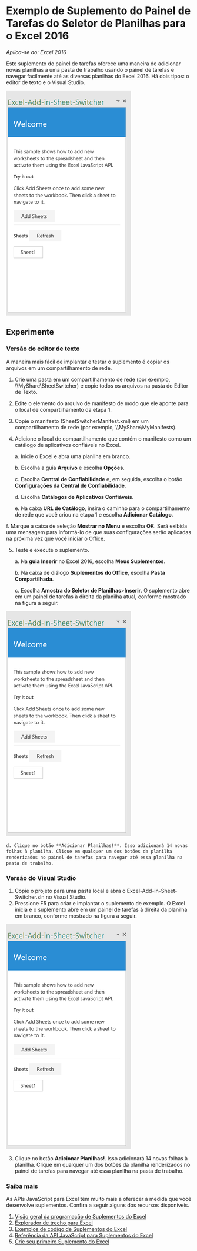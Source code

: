 # Exemplo de Suplemento do Painel de Tarefas do Seletor de Planilhas para o Excel 2016

_Aplica-se ao: Excel 2016_

Este suplemento do painel de tarefas oferece uma maneira de adicionar novas planilhas a uma pasta de trabalho usando o painel de tarefas e navegar facilmente até as diversas planilhas do Excel 2016. Há dois tipos: o editor de texto e o Visual Studio.

![Exemplo de Seletor de Planilhas](../images/SheetSwitcher_taskpane.PNG)

## Experimente
### Versão do editor de texto

A maneira mais fácil de implantar e testar o suplemento é copiar os arquivos em um compartilhamento de rede.

1.  Crie uma pasta em um compartilhamento de rede (por exemplo, \\\MyShare\SheetSwitcher) e copie todos os arquivos na pasta do Editor de Texto. 
2.  Edite o elemento <SourceLocation> do arquivo de manifesto de modo que ele aponte para o local de compartilhamento da etapa 1. 
3.  Copie o manifesto (SheetSwitcherManifest.xml) em um compartilhamento de rede (por exemplo, \\\MyShare\MyManifests).
4.  Adicione o local de compartilhamento que contém o manifesto como um catálogo de aplicativos confiáveis no Excel.

    a. Inicie o Excel e abra uma planilha em branco.  
    
    b. Escolha a guia **Arquivo** e escolha **Opções**.
    
    c. Escolha **Central de Confiabilidade** e, em seguida, escolha o botão **Configurações da Central de Confiabilidade**.
    
    d. Escolha **Catálogos de Aplicativos Confiáveis**.
    
    e. Na caixa  **URL de Catálogo**, insira o caminho para o compartilhamento de rede que você criou na etapa 1 e escolha **Adicionar Catálogo**.
    
   f.  Marque a caixa de seleção **Mostrar no Menu** e escolha **OK**. Será exibida uma mensagem para informá-lo de que suas configurações serão aplicadas na próxima vez que você iniciar o Office. 
        
5.  Teste e execute o suplemento. 

    a. Na **guia Inserir** no Excel 2016, escolha **Meus Suplementos**. 
    
    b. Na caixa de diálogo **Suplementos do Office**, escolha **Pasta Compartilhada**.
    
    c. Escolha **Amostra do Seletor de Planilhas**>**Inserir**. O suplemento abre em um painel de tarefas à direita da planilha atual, conforme mostrado na figura a seguir. 
        
  ![Exemplo de Seletor de Planilhas](../images/SheetSwitcher_taskpane.PNG)

    d. Clique no botão **Adicionar Planilhas!**. Isso adicionará 14 novas folhas à planilha. Clique em qualquer um dos botões da planilha renderizados no painel de tarefas para navegar até essa planilha na pasta de trabalho.
        

### Versão do Visual Studio
1.  Copie o projeto para uma pasta local e abra o Excel-Add-in-Sheet-Switcher.sln no Visual Studio.
2.  Pressione F5 para criar e implantar o suplemento de exemplo. O Excel inicia e o suplemento abre em um painel de tarefas à direita da planilha em branco, conforme mostrado na figura a seguir. 
        
  ![Exemplo de Seletor de Planilhas](../images/SheetSwitcher_taskpane.PNG)

3. Clique no botão **Adicionar Planilhas!**. Isso adicionará 14 novas folhas à planilha. Clique em qualquer um dos botões da planilha renderizados no painel de tarefas para navegar até essa planilha na pasta de trabalho.



### Saiba mais

As APIs JavaScript para Excel têm muito mais a oferecer à medida que você desenvolve suplementos. Confira a seguir alguns dos recursos disponíveis. 

1.  [Visão geral da programação de Suplementos do Excel](https://github.com/OfficeDev/office-js-docs/blob/master/excel/excel-add-ins-programming-overview.md)
2.  [Explorador de trecho para Excel](http://officesnippetexplorer.azurewebsites.net/#/snippets/excel)
3.  [Exemplos de código de Suplementos do Excel](https://github.com/OfficeDev/office-js-docs/blob/master/excel/excel-add-ins-code-samples.md) 
4.  [Referência da API JavaScript para Suplementos do Excel](https://github.com/OfficeDev/office-js-docs/blob/master/excel/excel-add-ins-javascript-reference.md)
5.  [Crie seu primeiro Suplemento do Excel](https://github.com/OfficeDev/office-js-docs/blob/master/excel/build-your-first-excel-add-in.md)
